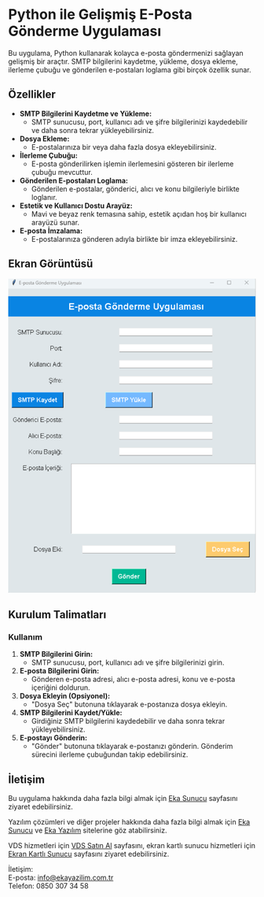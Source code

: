 # Python ile Gelişmiş E-Posta Gönderme Uygulaması

Bu uygulama, Python kullanarak kolayca e-posta göndermenizi sağlayan gelişmiş bir araçtır. SMTP bilgilerini kaydetme, yükleme, dosya ekleme, ilerleme çubuğu ve gönderilen e-postaları loglama gibi birçok özellik sunar.

## Özellikler

- **SMTP Bilgilerini Kaydetme ve Yükleme:**
  - SMTP sunucusu, port, kullanıcı adı ve şifre bilgilerinizi kaydedebilir ve daha sonra tekrar yükleyebilirsiniz.
- **Dosya Ekleme:**
  - E-postalarınıza bir veya daha fazla dosya ekleyebilirsiniz.
- **İlerleme Çubuğu:**
  - E-posta gönderilirken işlemin ilerlemesini gösteren bir ilerleme çubuğu mevcuttur.
- **Gönderilen E-postaları Loglama:**
  - Gönderilen e-postalar, gönderici, alıcı ve konu bilgileriyle birlikte loglanır.
- **Estetik ve Kullanıcı Dostu Arayüz:**
  - Mavi ve beyaz renk temasına sahip, estetik açıdan hoş bir kullanıcı arayüzü sunar.
- **E-posta İmzalama:**
  - E-postalarınıza gönderen adıyla birlikte bir imza ekleyebilirsiniz.

## Ekran Görüntüsü

![Python ile Gelişmiş E-Posta Gönderme Uygulaması](556452dbdabfed9975708dc.png)


## Kurulum Talimatları

### Kullanım

1. **SMTP Bilgilerini Girin:**
   - SMTP sunucusu, port, kullanıcı adı ve şifre bilgilerinizi girin.
2. **E-posta Bilgilerini Girin:**
   - Gönderen e-posta adresi, alıcı e-posta adresi, konu ve e-posta içeriğini doldurun.
3. **Dosya Ekleyin (Opsiyonel):**
   - "Dosya Seç" butonuna tıklayarak e-postanıza dosya ekleyin.
4. **SMTP Bilgilerini Kaydet/Yükle:**
   - Girdiğiniz SMTP bilgilerini kaydedebilir ve daha sonra tekrar yükleyebilirsiniz.
5. **E-postayı Gönderin:**
   - "Gönder" butonuna tıklayarak e-postanızı gönderin. Gönderim sürecini ilerleme çubuğundan takip edebilirsiniz.

## İletişim

Bu uygulama hakkında daha fazla bilgi almak için [Eka Sunucu](https://www.ekasunucu.com/yazilim/python-ile-gelismis-e-posta-gonderme-uygulamasi) sayfasını ziyaret edebilirsiniz.

Yazılım çözümleri ve diğer projeler hakkında daha fazla bilgi almak için [Eka Sunucu](https://www.ekasunucu.com/) ve [Eka Yazılım](https://ekayazilim.com.tr) sitelerine göz atabilirsiniz.

VDS hizmetleri için [VDS Satın Al](https://www.ekasunucu.com/kategori/turkiye-lokasyon-vds-vps) sayfasını, ekran kartlı sunucu hizmetleri için [Ekran Kartlı Sunucu](https://www.ekasunucu.com/kategori/ekran-kartli-sunucu) sayfasını ziyaret edebilirsiniz.

İletişim:  
E-posta: [info@ekayazilim.com.tr](mailto:info@ekayazilim.com.tr)  
Telefon: 0850 307 34 58
